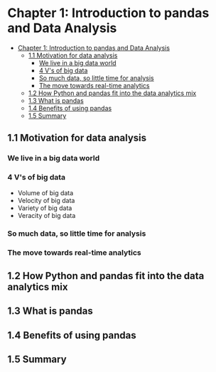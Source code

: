 
# Chapter 1: Introduction to pandas and Data Analysis
<!-- toc orderedList:0 depthFrom:1 depthTo:6 -->

* [Chapter 1: Introduction to pandas and Data Analysis](#chapter-1-introduction-to-pandas-and-data-analysis)
  * [1.1 Motivation for data analysis](#11-motivation-for-data-analysis)
    * [We live in a big data world](#we-live-in-a-big-data-world)
    * [4 V's of big data](#4-vs-of-big-data)
    * [So much data, so little time for analysis](#so-much-data-so-little-time-for-analysis)
    * [The move towards real-time analytics](#the-move-towards-real-time-analytics)
  * [1.2 How Python and pandas fit into the data analytics mix](#12-how-python-and-pandas-fit-into-the-data-analytics-mix)
  * [1.3 What is pandas](#13-what-is-pandas)
  * [1.4 Benefits of using pandas](#14-benefits-of-using-pandas)
  * [1.5 Summary](#15-summary)

<!-- tocstop -->


## 1.1 Motivation for data analysis

### We live in a big data world

### 4 V's of big data

* Volume of big data
* Velocity of big data
* Variety of big data
* Veracity of big data

### So much data, so little time for analysis

### The move towards real-time analytics

## 1.2 How Python and pandas fit into the data analytics mix

## 1.3 What is pandas

## 1.4 Benefits of using pandas

## 1.5 Summary
